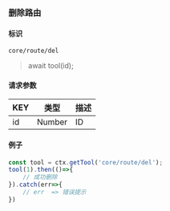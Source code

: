 
### 删除路由

#### 标识

`core/route/del`

> await tool(id);

#### 请求参数

| KEY | 类型   | 描述 |
| --- | ------ | ---- |
| id  | Number | ID   |

#### 例子

```javascript
const tool = ctx.getTool('core/route/del');
tool(1).then(()=>{
	// 成功删除
}).catch(err=>{
	// err  => 错误提示
})
```